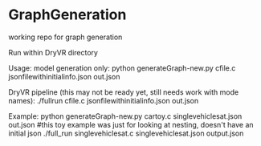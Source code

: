 # GraphGeneration
working repo for graph generation

Run within DryVR directory

Usage:
model generation only:
python generateGraph-new.py cfile.c jsonfilewithinitialinfo.json out.json


DryVR pipeline (this may not be ready yet, still needs work with mode names):
./fullrun cfile.c jsonfilewithinitialinfo.json out.json




Example:
python generateGraph-new.py cartoy.c singlevehiclesat.json out.json #this toy example was just for looking at nesting, doesn't have an initial json
./full_run singlevehiclesat.c singlevehiclesat.json output.json

